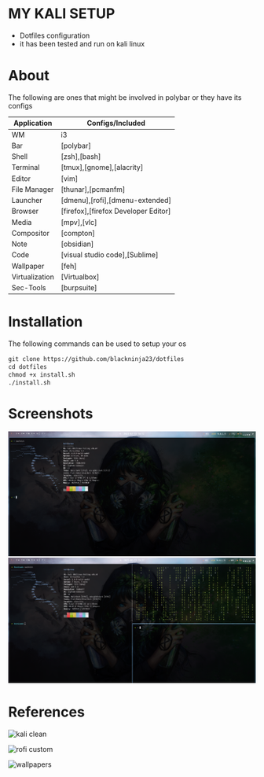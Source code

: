 # MY KALI SETUP
- Dotfiles configuration
- it has been tested and run on kali linux

# About

The following are ones that might be involved in polybar or they have its configs

|Application|Configs/Included|
|-----------|-----------|
|WM|i3|
|Bar|[polybar]|
|Shell|[zsh],[bash]|
|Terminal|[tmux],[gnome],[alacrity]|
|Editor|[vim]|
|File Manager|[thunar],[pcmanfm]|
|Launcher|[dmenu],[rofi],[dmenu-extended]|
|Browser|[firefox],[firefox Developer Editor]|
|Media|[mpv],[vlc]|
|Compositor|[compton]|
|Note|[obsidian]|
|Code|[visual studio code],[Sublime]|
|Wallpaper|[feh]|
|Virtualization|[Virtualbox]|
|Sec-Tools|[burpsuite]|


# Installation
The following commands can be used to setup your os

```
git clone https://github.com/blackninja23/dotfiles
cd dotfiles
chmod +x install.sh
./install.sh
```

# Screenshots
![](01.png)
![](02.png)

# References
![kali clean](https://github.com/xct/kali-clean)

![rofi custom](https://github.com/adi1090x/rofi)

![wallpapers](https://github.com/goatfiles/wallpapers)
